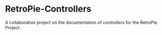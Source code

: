 # RetroPie-Controllers
A collaborative project on the documentation of controllers for the RetroPie Project.
